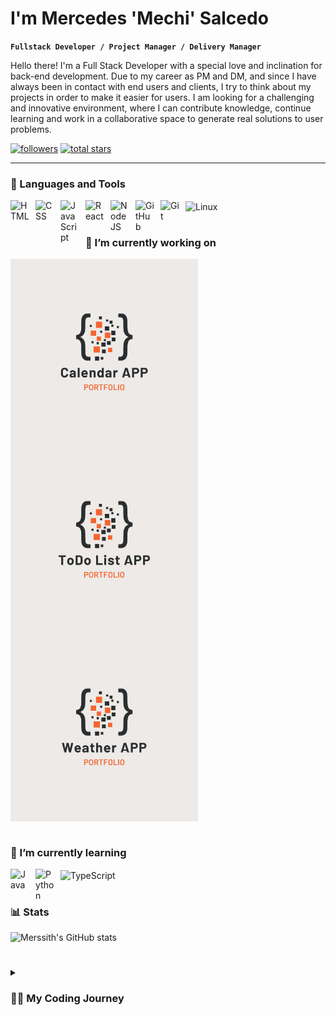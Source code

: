 # I'm Mercedes 'Mechi' Salcedo

**`Fullstack Developer / Project Manager / Delivery Manager `**

Hello there! I'm a Full Stack Developer with a special love and inclination for back-end development.
Due to my career as PM and DM, and since I have always been in contact with end users and clients, I try to think about my projects in order to make it easier for users.
I am looking for a challenging and innovative environment, where I can contribute knowledge, continue learning and work in a collaborative space to generate real solutions to user problems.

   <p align="left">
      <a href="https://github.com/Merssith?tab=followers">
         <img alt="followers" title="Follow me on Github" src="https://custom-icon-badges.demolab.com/github/followers/Merssith?color=236ad3&labelColor=1155ba&style=for-the-badge&logo=person-add&label=Follow&logoColor=white"/></a>
      <a href="https://github.com/Merssith?tab=repositories&sort=stargazers">
         <img alt="total stars" title="Total stars on GitHub" src="https://custom-icon-badges.demolab.com/github/stars/Merssith?color=55960c&style=for-the-badge&labelColor=488207&logo=star"/></a>
   </p>

---

### 🧰 Languages and Tools

<img align="left" alt="HTML" width="30px" style="padding-right:10px;" src="https://cdn.jsdelivr.net/gh/devicons/devicon/icons/html5/html5-plain.svg" />
<img align="left" alt="CSS" width="30px" style="padding-right:10px;" src="https://cdn.jsdelivr.net/gh/devicons/devicon/icons/css3/css3-plain.svg" />
<img align="left" alt="JavaScript" width="30px" style="padding-right:10px;" src="https://cdn.jsdelivr.net/gh/devicons/devicon/icons/javascript/javascript-plain.svg" />
<img align="left" alt="React" width="30px" style="padding-right:10px;" src="https://cdn.jsdelivr.net/gh/devicons/devicon/icons/react/react-original.svg" />
<img align="left" alt="NodeJS" width="30px" style="padding-right:10px;" src="https://cdn.jsdelivr.net/gh/devicons/devicon/icons/nodejs/nodejs-original.svg" />
<img align="left" alt="GitHub" width="30px" style="padding-right:10px;" src="https://cdn.jsdelivr.net/gh/devicons/devicon/icons/github/github-original.svg" />
<img align="left" alt="Git" width="30px" style="padding-right:10px;" src="https://cdn.jsdelivr.net/gh/devicons/devicon/icons/git/git-original.svg" />
<img align="center" alt="Linux" width="30px" style="padding-right:10px;" src="https://cdn.jsdelivr.net/gh/devicons/devicon/icons/linux/linux-original.svg" />

#

### 🔭 I’m currently working on

<img align="left" width="300px" style="padding-right:10px;" src="https://github.com/Merssith/Merssith/blob/main/calendarApp.png" />
<img align="left" width="300px" style="padding-right:10px;" src="https://github.com/Merssith/Merssith/blob/main/todolistApp.png" />
<img align="center" width="300px" style="padding-right:10px;" src="https://github.com/Merssith/Merssith/blob/main/weatherApp.png" />

#

### 🌱 I’m currently learning

<img align="left" alt="Java" width="30px" style="padding-right:10px;" src="https://cdn.jsdelivr.net/gh/devicons/devicon/icons/java/java-original.svg"/>
<img align="left" alt="Python" width="30px" style="padding-right:10px;" src="https://cdn.jsdelivr.net/gh/devicons/devicon/icons/python/python-plain.svg" />
<img align="center" alt="TypeScript" width="30px" style="padding-right:10px;" src="https://cdn.jsdelivr.net/gh/devicons/devicon/icons/typescript/typescript-plain.svg" />

#

### 📊 Stats

![Merssith's GitHub stats](https://github-readme-stats.vercel.app/api?username=merssith&show_icons=true&theme=gruvbox)

#

<details>
 <summary><h3>👨‍💻 My Coding Journey</h3></summary>
   I started as a developer in 2014. I was working on backend development with NodeJs technology. Almost without realizing it, my next job was as a Project Manager and eCommerce consultant. From then on, although I was always related to the IT industry, I always held positions such as Delivery manager, project manager, consultant, solution architect. I always made use of my hard knowledge in technology and this year I finally decided to resume my career as a developer.

[website]: https://fkcodes.com
